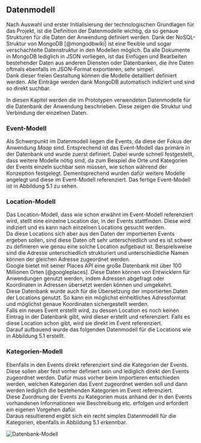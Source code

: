 ## Datenmodell

Nach Auswahl und erster Initialisierung der technologischen Grundlagen für das Projekt, ist die Definition der Datenmodelle wichtig, da so genaue Strukturen für die Daten der Anwendung definiert werden. Dank der NoSQL-Struktur von MongoDB [@mongodbwiki] ist eine flexible und sogar verschachtelte Datenstruktur in den Modellen möglich. Da alle Dokumente in MongoDB lediglich in JSON vorliegen, ist das Einfügen und Bearbeiten bestehender Daten aus anderen Diensten oder Datenbanken, die ihre Daten oftmals ebenfalls im JSON-Format exportieren, sehr simpel.  
Dank dieser freien Gestaltung können die Modelle detailliert definiert werden. Alle Einträge werden dank MongoDB automatisch indiziert und sind so direkt suchbar.

In diesen Kapitel werden die im Prototypen verwendeten Datenmodelle für die Datenbank der Anwendung beschrieben. Diese zeigen die Struktur und Verbindung der einzelnen Daten.

### Event-Modell

Als Schwerpunkt im Datenmodell liegen die Events, da diese der Fokus der Anwendung *Maap* sind. Entsprechend ist das Event-Modell das primäre in der Datenbank und wurde zuerst definiert. Dabei wurde schnell festgestellt, dass weitere Modelle nötig sind, da zum Beispiel die Orte und Kategorien der Events einzeln suchbar sein müssen, wie schon während der Konzeption festgelegt. Dementsprechend wurden dafür weitere Modelle angelegt und diese im Event-Modell referenziert. Das fertige Event-Modell ist in Abbildung 5.1 zu sehen.

### Location-Modell

Das Location-Modell, dass wie schon erwähnt im Event-Modell referenziert wird, stellt eine einzelne Location dar, in der Events stattfinden. Diese wird indiziert und es kann nach einzelnen Locations gesucht werden.  
Da diese Locations sich aber aus den Daten der importierten Events ergeben sollen, sind diese Daten oft sehr unterschiedlich und es ist schwer zu definieren wie genau eine solche Location aufgebaut ist. Beispielsweise sind die Adresse unterschiedlich strukturiert und unterschiedliche Namen können der gleichen Adresse zugeordnet werden.  
Google bietet mit seiner Places API eine große Datenbank mit über 100 Millionen Orten [@googleplaces]. Diese Daten können von Entwicklern für Anwendungen genutzt werden, indem Adressen abgefragt oder Koordinaten in Adressen übersetzt werden können und umgekehrt.  
Diese Datenbank wurde auch für die Übersetzung der importierten Daten der Locations genutzt. So kann ein möglichst einheitliches Adressformat und möglichst genaue Koordinaten sichergestellt werden.  
Falls ein neues Event erstellt wird, zu dessen Location es noch keinen Eintrag in der Datenbank gibt, wird dieser erstellt und referenziert. Falls es diese Location schon gibt, wird sie direkt im Event referenziert.  
Darauf aufbauend wurde das folgenden Datenmodell für die Locations wie in Abbildung 5.1 erstellt.

### Kategorien-Modell

Ebenfalls in den Events direkt referenziert sind die Kategorien der Events. Diese sollen aber fest vorher definiert sein und lediglich direkt den Events zugeordnet werden. Dafür muss vorher beim Importieren entschieden werden, welchen Kategorien das Event zugeordnet werden soll und dann werden lediglich die bestehenden Kategorien im Event referenziert.  
Diese Zuordnung der Events zu Kategorien muss anhand der in den Events vorhandenen Informationen wie Beschreibung etc. erfolgen und erfordert ein eigenen Vorgehen dafür.  
Daraus resultierend ergibt sich ein recht simples Datenmodell für die Kategorien, ebenfalls in Abbildung 5.1 erkennbar.

![Datenbank-Modell](images/database.png)
